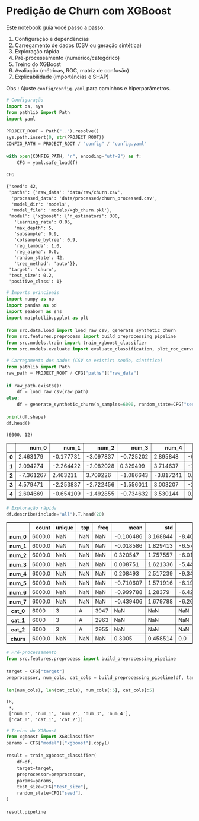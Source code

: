 # Predição de Churn com XGBoost

Este notebook guia você passo a passo:

1. Configuração e dependências
2. Carregamento de dados (CSV ou geração sintética)
3. Exploração rápida
4. Pré-processamento (numérico/categórico)
5. Treino do XGBoost
6. Avaliação (métricas, ROC, matriz de confusão)
7. Explicabilidade (importâncias e SHAP)

Obs.: Ajuste `config/config.yaml` para caminhos e hiperparâmetros.



```python
# Configuração
import os, sys
from pathlib import Path
import yaml

PROJECT_ROOT = Path("..").resolve()
sys.path.insert(0, str(PROJECT_ROOT))
CONFIG_PATH = PROJECT_ROOT / "config" / "config.yaml"

with open(CONFIG_PATH, "r", encoding="utf-8") as f:
    CFG = yaml.safe_load(f)

CFG

```




    {'seed': 42,
     'paths': {'raw_data': 'data/raw/churn.csv',
      'processed_data': 'data/processed/churn_processed.csv',
      'model_dir': 'models',
      'model_file': 'models/xgb_churn.pkl'},
     'model': {'xgboost': {'n_estimators': 300,
       'learning_rate': 0.05,
       'max_depth': 5,
       'subsample': 0.9,
       'colsample_bytree': 0.9,
       'reg_lambda': 1.0,
       'reg_alpha': 0.0,
       'random_state': 42,
       'tree_method': 'auto'}},
     'target': 'churn',
     'test_size': 0.2,
     'positive_class': 1}




```python
# Imports principais
import numpy as np
import pandas as pd
import seaborn as sns
import matplotlib.pyplot as plt

from src.data.load import load_raw_csv, generate_synthetic_churn
from src.features.preprocess import build_preprocessing_pipeline
from src.models.train import train_xgboost_classifier
from src.models.evaluate import evaluate_classification, plot_roc_curve, plot_confusion


```


```python
# Carregamento dos dados (CSV se existir; senão, sintético)
from pathlib import Path
raw_path = PROJECT_ROOT / CFG["paths"]["raw_data"]

if raw_path.exists():
    df = load_raw_csv(raw_path)
else:
    df = generate_synthetic_churn(n_samples=6000, random_state=CFG["seed"])

print(df.shape)
df.head()

```

    (6000, 12)





<div>
<style scoped>
    .dataframe tbody tr th:only-of-type {
        vertical-align: middle;
    }

    .dataframe tbody tr th {
        vertical-align: top;
    }

    .dataframe thead th {
        text-align: right;
    }
</style>
<table border="1" class="dataframe">
  <thead>
    <tr style="text-align: right;">
      <th></th>
      <th>num_0</th>
      <th>num_1</th>
      <th>num_2</th>
      <th>num_3</th>
      <th>num_4</th>
      <th>num_5</th>
      <th>num_6</th>
      <th>num_7</th>
      <th>cat_0</th>
      <th>cat_1</th>
      <th>cat_2</th>
      <th>churn</th>
    </tr>
  </thead>
  <tbody>
    <tr>
      <th>0</th>
      <td>2.463179</td>
      <td>-0.177731</td>
      <td>-3.097837</td>
      <td>-0.725202</td>
      <td>2.895848</td>
      <td>-0.562587</td>
      <td>-0.817984</td>
      <td>-2.460159</td>
      <td>B</td>
      <td>A</td>
      <td>B</td>
      <td>0</td>
    </tr>
    <tr>
      <th>1</th>
      <td>2.094274</td>
      <td>-2.264422</td>
      <td>-2.082028</td>
      <td>0.329499</td>
      <td>3.714637</td>
      <td>-1.260572</td>
      <td>-1.466198</td>
      <td>-3.265193</td>
      <td>A</td>
      <td>A</td>
      <td>A</td>
      <td>0</td>
    </tr>
    <tr>
      <th>2</th>
      <td>-7.361267</td>
      <td>2.463211</td>
      <td>3.709226</td>
      <td>-1.086643</td>
      <td>-3.817241</td>
      <td>0.444539</td>
      <td>0.906436</td>
      <td>-2.893073</td>
      <td>C</td>
      <td>B</td>
      <td>A</td>
      <td>0</td>
    </tr>
    <tr>
      <th>3</th>
      <td>4.579471</td>
      <td>-2.253837</td>
      <td>-2.722456</td>
      <td>-1.556011</td>
      <td>3.003207</td>
      <td>-2.887207</td>
      <td>-1.431753</td>
      <td>-1.218797</td>
      <td>B</td>
      <td>A</td>
      <td>C</td>
      <td>0</td>
    </tr>
    <tr>
      <th>4</th>
      <td>2.604669</td>
      <td>-0.654109</td>
      <td>-1.492855</td>
      <td>-0.734632</td>
      <td>3.530144</td>
      <td>0.096220</td>
      <td>-1.680168</td>
      <td>-2.052385</td>
      <td>A</td>
      <td>A</td>
      <td>A</td>
      <td>0</td>
    </tr>
  </tbody>
</table>
</div>




```python
# Exploração rápida
df.describe(include="all").T.head(20)

```




<div>
<style scoped>
    .dataframe tbody tr th:only-of-type {
        vertical-align: middle;
    }

    .dataframe tbody tr th {
        vertical-align: top;
    }

    .dataframe thead th {
        text-align: right;
    }
</style>
<table border="1" class="dataframe">
  <thead>
    <tr style="text-align: right;">
      <th></th>
      <th>count</th>
      <th>unique</th>
      <th>top</th>
      <th>freq</th>
      <th>mean</th>
      <th>std</th>
      <th>min</th>
      <th>25%</th>
      <th>50%</th>
      <th>75%</th>
      <th>max</th>
    </tr>
  </thead>
  <tbody>
    <tr>
      <th>num_0</th>
      <td>6000.0</td>
      <td>NaN</td>
      <td>NaN</td>
      <td>NaN</td>
      <td>-0.106486</td>
      <td>3.168844</td>
      <td>-8.406103</td>
      <td>-2.554666</td>
      <td>-0.313194</td>
      <td>2.203517</td>
      <td>11.761891</td>
    </tr>
    <tr>
      <th>num_1</th>
      <td>6000.0</td>
      <td>NaN</td>
      <td>NaN</td>
      <td>NaN</td>
      <td>-0.018586</td>
      <td>1.829413</td>
      <td>-6.571931</td>
      <td>-1.284798</td>
      <td>0.015372</td>
      <td>1.245171</td>
      <td>6.13653</td>
    </tr>
    <tr>
      <th>num_2</th>
      <td>6000.0</td>
      <td>NaN</td>
      <td>NaN</td>
      <td>NaN</td>
      <td>0.320547</td>
      <td>1.757557</td>
      <td>-6.011689</td>
      <td>-0.770971</td>
      <td>0.508473</td>
      <td>1.518202</td>
      <td>6.03457</td>
    </tr>
    <tr>
      <th>num_3</th>
      <td>6000.0</td>
      <td>NaN</td>
      <td>NaN</td>
      <td>NaN</td>
      <td>0.008751</td>
      <td>1.621336</td>
      <td>-5.448052</td>
      <td>-1.120434</td>
      <td>0.089713</td>
      <td>1.162933</td>
      <td>5.56998</td>
    </tr>
    <tr>
      <th>num_4</th>
      <td>6000.0</td>
      <td>NaN</td>
      <td>NaN</td>
      <td>NaN</td>
      <td>0.208493</td>
      <td>2.517239</td>
      <td>-9.348756</td>
      <td>-1.615395</td>
      <td>0.068562</td>
      <td>1.991243</td>
      <td>10.738873</td>
    </tr>
    <tr>
      <th>num_5</th>
      <td>6000.0</td>
      <td>NaN</td>
      <td>NaN</td>
      <td>NaN</td>
      <td>-0.710607</td>
      <td>1.571916</td>
      <td>-6.199312</td>
      <td>-1.791696</td>
      <td>-0.753212</td>
      <td>0.344837</td>
      <td>5.483993</td>
    </tr>
    <tr>
      <th>num_6</th>
      <td>6000.0</td>
      <td>NaN</td>
      <td>NaN</td>
      <td>NaN</td>
      <td>-0.999788</td>
      <td>1.28379</td>
      <td>-6.426719</td>
      <td>-1.816934</td>
      <td>-0.995561</td>
      <td>-0.18742</td>
      <td>3.609235</td>
    </tr>
    <tr>
      <th>num_7</th>
      <td>6000.0</td>
      <td>NaN</td>
      <td>NaN</td>
      <td>NaN</td>
      <td>-0.439406</td>
      <td>1.679788</td>
      <td>-6.264126</td>
      <td>-1.615417</td>
      <td>-0.477372</td>
      <td>0.72428</td>
      <td>6.338928</td>
    </tr>
    <tr>
      <th>cat_0</th>
      <td>6000</td>
      <td>3</td>
      <td>A</td>
      <td>3047</td>
      <td>NaN</td>
      <td>NaN</td>
      <td>NaN</td>
      <td>NaN</td>
      <td>NaN</td>
      <td>NaN</td>
      <td>NaN</td>
    </tr>
    <tr>
      <th>cat_1</th>
      <td>6000</td>
      <td>3</td>
      <td>A</td>
      <td>2963</td>
      <td>NaN</td>
      <td>NaN</td>
      <td>NaN</td>
      <td>NaN</td>
      <td>NaN</td>
      <td>NaN</td>
      <td>NaN</td>
    </tr>
    <tr>
      <th>cat_2</th>
      <td>6000</td>
      <td>3</td>
      <td>A</td>
      <td>2955</td>
      <td>NaN</td>
      <td>NaN</td>
      <td>NaN</td>
      <td>NaN</td>
      <td>NaN</td>
      <td>NaN</td>
      <td>NaN</td>
    </tr>
    <tr>
      <th>churn</th>
      <td>6000.0</td>
      <td>NaN</td>
      <td>NaN</td>
      <td>NaN</td>
      <td>0.3005</td>
      <td>0.458514</td>
      <td>0.0</td>
      <td>0.0</td>
      <td>0.0</td>
      <td>1.0</td>
      <td>1.0</td>
    </tr>
  </tbody>
</table>
</div>




```python
# Pré-processamento
from src.features.preprocess import build_preprocessing_pipeline

target = CFG["target"]
preprocessor, num_cols, cat_cols = build_preprocessing_pipeline(df, target)

len(num_cols), len(cat_cols), num_cols[:5], cat_cols[:5]

```




    (8,
     3,
     ['num_0', 'num_1', 'num_2', 'num_3', 'num_4'],
     ['cat_0', 'cat_1', 'cat_2'])




```python
# Treino do XGBoost
from xgboost import XGBClassifier
params = CFG["model"]["xgboost"].copy()

result = train_xgboost_classifier(
    df=df,
    target=target,
    preprocessor=preprocessor,
    params=params,
    test_size=CFG["test_size"],
    random_state=CFG["seed"],
)

result.pipeline

```




<style>#sk-container-id-1 {
  /* Definition of color scheme common for light and dark mode */
  --sklearn-color-text: #000;
  --sklearn-color-text-muted: #666;
  --sklearn-color-line: gray;
  /* Definition of color scheme for unfitted estimators */
  --sklearn-color-unfitted-level-0: #fff5e6;
  --sklearn-color-unfitted-level-1: #f6e4d2;
  --sklearn-color-unfitted-level-2: #ffe0b3;
  --sklearn-color-unfitted-level-3: chocolate;
  /* Definition of color scheme for fitted estimators */
  --sklearn-color-fitted-level-0: #f0f8ff;
  --sklearn-color-fitted-level-1: #d4ebff;
  --sklearn-color-fitted-level-2: #b3dbfd;
  --sklearn-color-fitted-level-3: cornflowerblue;

  /* Specific color for light theme */
  --sklearn-color-text-on-default-background: var(--sg-text-color, var(--theme-code-foreground, var(--jp-content-font-color1, black)));
  --sklearn-color-background: var(--sg-background-color, var(--theme-background, var(--jp-layout-color0, white)));
  --sklearn-color-border-box: var(--sg-text-color, var(--theme-code-foreground, var(--jp-content-font-color1, black)));
  --sklearn-color-icon: #696969;

  @media (prefers-color-scheme: dark) {
    /* Redefinition of color scheme for dark theme */
    --sklearn-color-text-on-default-background: var(--sg-text-color, var(--theme-code-foreground, var(--jp-content-font-color1, white)));
    --sklearn-color-background: var(--sg-background-color, var(--theme-background, var(--jp-layout-color0, #111)));
    --sklearn-color-border-box: var(--sg-text-color, var(--theme-code-foreground, var(--jp-content-font-color1, white)));
    --sklearn-color-icon: #878787;
  }
}

#sk-container-id-1 {
  color: var(--sklearn-color-text);
}

#sk-container-id-1 pre {
  padding: 0;
}

#sk-container-id-1 input.sk-hidden--visually {
  border: 0;
  clip: rect(1px 1px 1px 1px);
  clip: rect(1px, 1px, 1px, 1px);
  height: 1px;
  margin: -1px;
  overflow: hidden;
  padding: 0;
  position: absolute;
  width: 1px;
}

#sk-container-id-1 div.sk-dashed-wrapped {
  border: 1px dashed var(--sklearn-color-line);
  margin: 0 0.4em 0.5em 0.4em;
  box-sizing: border-box;
  padding-bottom: 0.4em;
  background-color: var(--sklearn-color-background);
}

#sk-container-id-1 div.sk-container {
  /* jupyter's `normalize.less` sets `[hidden] { display: none; }`
     but bootstrap.min.css set `[hidden] { display: none !important; }`
     so we also need the `!important` here to be able to override the
     default hidden behavior on the sphinx rendered scikit-learn.org.
     See: https://github.com/scikit-learn/scikit-learn/issues/21755 */
  display: inline-block !important;
  position: relative;
}

#sk-container-id-1 div.sk-text-repr-fallback {
  display: none;
}

div.sk-parallel-item,
div.sk-serial,
div.sk-item {
  /* draw centered vertical line to link estimators */
  background-image: linear-gradient(var(--sklearn-color-text-on-default-background), var(--sklearn-color-text-on-default-background));
  background-size: 2px 100%;
  background-repeat: no-repeat;
  background-position: center center;
}

/* Parallel-specific style estimator block */

#sk-container-id-1 div.sk-parallel-item::after {
  content: "";
  width: 100%;
  border-bottom: 2px solid var(--sklearn-color-text-on-default-background);
  flex-grow: 1;
}

#sk-container-id-1 div.sk-parallel {
  display: flex;
  align-items: stretch;
  justify-content: center;
  background-color: var(--sklearn-color-background);
  position: relative;
}

#sk-container-id-1 div.sk-parallel-item {
  display: flex;
  flex-direction: column;
}

#sk-container-id-1 div.sk-parallel-item:first-child::after {
  align-self: flex-end;
  width: 50%;
}

#sk-container-id-1 div.sk-parallel-item:last-child::after {
  align-self: flex-start;
  width: 50%;
}

#sk-container-id-1 div.sk-parallel-item:only-child::after {
  width: 0;
}

/* Serial-specific style estimator block */

#sk-container-id-1 div.sk-serial {
  display: flex;
  flex-direction: column;
  align-items: center;
  background-color: var(--sklearn-color-background);
  padding-right: 1em;
  padding-left: 1em;
}


/* Toggleable style: style used for estimator/Pipeline/ColumnTransformer box that is
clickable and can be expanded/collapsed.
- Pipeline and ColumnTransformer use this feature and define the default style
- Estimators will overwrite some part of the style using the `sk-estimator` class
*/

/* Pipeline and ColumnTransformer style (default) */

#sk-container-id-1 div.sk-toggleable {
  /* Default theme specific background. It is overwritten whether we have a
  specific estimator or a Pipeline/ColumnTransformer */
  background-color: var(--sklearn-color-background);
}

/* Toggleable label */
#sk-container-id-1 label.sk-toggleable__label {
  cursor: pointer;
  display: flex;
  width: 100%;
  margin-bottom: 0;
  padding: 0.5em;
  box-sizing: border-box;
  text-align: center;
  align-items: start;
  justify-content: space-between;
  gap: 0.5em;
}

#sk-container-id-1 label.sk-toggleable__label .caption {
  font-size: 0.6rem;
  font-weight: lighter;
  color: var(--sklearn-color-text-muted);
}

#sk-container-id-1 label.sk-toggleable__label-arrow:before {
  /* Arrow on the left of the label */
  content: "▸";
  float: left;
  margin-right: 0.25em;
  color: var(--sklearn-color-icon);
}

#sk-container-id-1 label.sk-toggleable__label-arrow:hover:before {
  color: var(--sklearn-color-text);
}

/* Toggleable content - dropdown */

#sk-container-id-1 div.sk-toggleable__content {
  max-height: 0;
  max-width: 0;
  overflow: hidden;
  text-align: left;
  /* unfitted */
  background-color: var(--sklearn-color-unfitted-level-0);
}

#sk-container-id-1 div.sk-toggleable__content.fitted {
  /* fitted */
  background-color: var(--sklearn-color-fitted-level-0);
}

#sk-container-id-1 div.sk-toggleable__content pre {
  margin: 0.2em;
  border-radius: 0.25em;
  color: var(--sklearn-color-text);
  /* unfitted */
  background-color: var(--sklearn-color-unfitted-level-0);
}

#sk-container-id-1 div.sk-toggleable__content.fitted pre {
  /* unfitted */
  background-color: var(--sklearn-color-fitted-level-0);
}

#sk-container-id-1 input.sk-toggleable__control:checked~div.sk-toggleable__content {
  /* Expand drop-down */
  max-height: 200px;
  max-width: 100%;
  overflow: auto;
}

#sk-container-id-1 input.sk-toggleable__control:checked~label.sk-toggleable__label-arrow:before {
  content: "▾";
}

/* Pipeline/ColumnTransformer-specific style */

#sk-container-id-1 div.sk-label input.sk-toggleable__control:checked~label.sk-toggleable__label {
  color: var(--sklearn-color-text);
  background-color: var(--sklearn-color-unfitted-level-2);
}

#sk-container-id-1 div.sk-label.fitted input.sk-toggleable__control:checked~label.sk-toggleable__label {
  background-color: var(--sklearn-color-fitted-level-2);
}

/* Estimator-specific style */

/* Colorize estimator box */
#sk-container-id-1 div.sk-estimator input.sk-toggleable__control:checked~label.sk-toggleable__label {
  /* unfitted */
  background-color: var(--sklearn-color-unfitted-level-2);
}

#sk-container-id-1 div.sk-estimator.fitted input.sk-toggleable__control:checked~label.sk-toggleable__label {
  /* fitted */
  background-color: var(--sklearn-color-fitted-level-2);
}

#sk-container-id-1 div.sk-label label.sk-toggleable__label,
#sk-container-id-1 div.sk-label label {
  /* The background is the default theme color */
  color: var(--sklearn-color-text-on-default-background);
}

/* On hover, darken the color of the background */
#sk-container-id-1 div.sk-label:hover label.sk-toggleable__label {
  color: var(--sklearn-color-text);
  background-color: var(--sklearn-color-unfitted-level-2);
}

/* Label box, darken color on hover, fitted */
#sk-container-id-1 div.sk-label.fitted:hover label.sk-toggleable__label.fitted {
  color: var(--sklearn-color-text);
  background-color: var(--sklearn-color-fitted-level-2);
}

/* Estimator label */

#sk-container-id-1 div.sk-label label {
  font-family: monospace;
  font-weight: bold;
  display: inline-block;
  line-height: 1.2em;
}

#sk-container-id-1 div.sk-label-container {
  text-align: center;
}

/* Estimator-specific */
#sk-container-id-1 div.sk-estimator {
  font-family: monospace;
  border: 1px dotted var(--sklearn-color-border-box);
  border-radius: 0.25em;
  box-sizing: border-box;
  margin-bottom: 0.5em;
  /* unfitted */
  background-color: var(--sklearn-color-unfitted-level-0);
}

#sk-container-id-1 div.sk-estimator.fitted {
  /* fitted */
  background-color: var(--sklearn-color-fitted-level-0);
}

/* on hover */
#sk-container-id-1 div.sk-estimator:hover {
  /* unfitted */
  background-color: var(--sklearn-color-unfitted-level-2);
}

#sk-container-id-1 div.sk-estimator.fitted:hover {
  /* fitted */
  background-color: var(--sklearn-color-fitted-level-2);
}

/* Specification for estimator info (e.g. "i" and "?") */

/* Common style for "i" and "?" */

.sk-estimator-doc-link,
a:link.sk-estimator-doc-link,
a:visited.sk-estimator-doc-link {
  float: right;
  font-size: smaller;
  line-height: 1em;
  font-family: monospace;
  background-color: var(--sklearn-color-background);
  border-radius: 1em;
  height: 1em;
  width: 1em;
  text-decoration: none !important;
  margin-left: 0.5em;
  text-align: center;
  /* unfitted */
  border: var(--sklearn-color-unfitted-level-1) 1pt solid;
  color: var(--sklearn-color-unfitted-level-1);
}

.sk-estimator-doc-link.fitted,
a:link.sk-estimator-doc-link.fitted,
a:visited.sk-estimator-doc-link.fitted {
  /* fitted */
  border: var(--sklearn-color-fitted-level-1) 1pt solid;
  color: var(--sklearn-color-fitted-level-1);
}

/* On hover */
div.sk-estimator:hover .sk-estimator-doc-link:hover,
.sk-estimator-doc-link:hover,
div.sk-label-container:hover .sk-estimator-doc-link:hover,
.sk-estimator-doc-link:hover {
  /* unfitted */
  background-color: var(--sklearn-color-unfitted-level-3);
  color: var(--sklearn-color-background);
  text-decoration: none;
}

div.sk-estimator.fitted:hover .sk-estimator-doc-link.fitted:hover,
.sk-estimator-doc-link.fitted:hover,
div.sk-label-container:hover .sk-estimator-doc-link.fitted:hover,
.sk-estimator-doc-link.fitted:hover {
  /* fitted */
  background-color: var(--sklearn-color-fitted-level-3);
  color: var(--sklearn-color-background);
  text-decoration: none;
}

/* Span, style for the box shown on hovering the info icon */
.sk-estimator-doc-link span {
  display: none;
  z-index: 9999;
  position: relative;
  font-weight: normal;
  right: .2ex;
  padding: .5ex;
  margin: .5ex;
  width: min-content;
  min-width: 20ex;
  max-width: 50ex;
  color: var(--sklearn-color-text);
  box-shadow: 2pt 2pt 4pt #999;
  /* unfitted */
  background: var(--sklearn-color-unfitted-level-0);
  border: .5pt solid var(--sklearn-color-unfitted-level-3);
}

.sk-estimator-doc-link.fitted span {
  /* fitted */
  background: var(--sklearn-color-fitted-level-0);
  border: var(--sklearn-color-fitted-level-3);
}

.sk-estimator-doc-link:hover span {
  display: block;
}

/* "?"-specific style due to the `<a>` HTML tag */

#sk-container-id-1 a.estimator_doc_link {
  float: right;
  font-size: 1rem;
  line-height: 1em;
  font-family: monospace;
  background-color: var(--sklearn-color-background);
  border-radius: 1rem;
  height: 1rem;
  width: 1rem;
  text-decoration: none;
  /* unfitted */
  color: var(--sklearn-color-unfitted-level-1);
  border: var(--sklearn-color-unfitted-level-1) 1pt solid;
}

#sk-container-id-1 a.estimator_doc_link.fitted {
  /* fitted */
  border: var(--sklearn-color-fitted-level-1) 1pt solid;
  color: var(--sklearn-color-fitted-level-1);
}

/* On hover */
#sk-container-id-1 a.estimator_doc_link:hover {
  /* unfitted */
  background-color: var(--sklearn-color-unfitted-level-3);
  color: var(--sklearn-color-background);
  text-decoration: none;
}

#sk-container-id-1 a.estimator_doc_link.fitted:hover {
  /* fitted */
  background-color: var(--sklearn-color-fitted-level-3);
}
</style><div id="sk-container-id-1" class="sk-top-container"><div class="sk-text-repr-fallback"><pre>Pipeline(steps=[(&#x27;preprocessor&#x27;,
                 ColumnTransformer(transformers=[(&#x27;num&#x27;,
                                                  Pipeline(steps=[(&#x27;imputer&#x27;,
                                                                   SimpleImputer(strategy=&#x27;median&#x27;)),
                                                                  (&#x27;scaler&#x27;,
                                                                   StandardScaler())]),
                                                  [&#x27;num_0&#x27;, &#x27;num_1&#x27;, &#x27;num_2&#x27;,
                                                   &#x27;num_3&#x27;, &#x27;num_4&#x27;, &#x27;num_5&#x27;,
                                                   &#x27;num_6&#x27;, &#x27;num_7&#x27;]),
                                                 (&#x27;cat&#x27;,
                                                  Pipeline(steps=[(&#x27;imputer&#x27;,
                                                                   SimpleImputer(strategy=&#x27;most_frequent&#x27;)),
                                                                  (&#x27;onehot&#x27;,
                                                                   OneHotEncoder(handle_unknown=&#x27;ignore...
                               feature_types=None, gamma=None, grow_policy=None,
                               importance_type=None,
                               interaction_constraints=None, learning_rate=0.05,
                               max_bin=None, max_cat_threshold=None,
                               max_cat_to_onehot=None, max_delta_step=None,
                               max_depth=5, max_leaves=None,
                               min_child_weight=None, missing=nan,
                               monotone_constraints=None, multi_strategy=None,
                               n_estimators=300, n_jobs=None,
                               num_parallel_tree=None, random_state=42, ...))])</pre><b>In a Jupyter environment, please rerun this cell to show the HTML representation or trust the notebook. <br />On GitHub, the HTML representation is unable to render, please try loading this page with nbviewer.org.</b></div><div class="sk-container" hidden><div class="sk-item sk-dashed-wrapped"><div class="sk-label-container"><div class="sk-label fitted sk-toggleable"><input class="sk-toggleable__control sk-hidden--visually" id="sk-estimator-id-1" type="checkbox" ><label for="sk-estimator-id-1" class="sk-toggleable__label fitted sk-toggleable__label-arrow"><div><div>Pipeline</div></div><div><a class="sk-estimator-doc-link fitted" rel="noreferrer" target="_blank" href="https://scikit-learn.org/1.6/modules/generated/sklearn.pipeline.Pipeline.html">?<span>Documentation for Pipeline</span></a><span class="sk-estimator-doc-link fitted">i<span>Fitted</span></span></div></label><div class="sk-toggleable__content fitted"><pre>Pipeline(steps=[(&#x27;preprocessor&#x27;,
                 ColumnTransformer(transformers=[(&#x27;num&#x27;,
                                                  Pipeline(steps=[(&#x27;imputer&#x27;,
                                                                   SimpleImputer(strategy=&#x27;median&#x27;)),
                                                                  (&#x27;scaler&#x27;,
                                                                   StandardScaler())]),
                                                  [&#x27;num_0&#x27;, &#x27;num_1&#x27;, &#x27;num_2&#x27;,
                                                   &#x27;num_3&#x27;, &#x27;num_4&#x27;, &#x27;num_5&#x27;,
                                                   &#x27;num_6&#x27;, &#x27;num_7&#x27;]),
                                                 (&#x27;cat&#x27;,
                                                  Pipeline(steps=[(&#x27;imputer&#x27;,
                                                                   SimpleImputer(strategy=&#x27;most_frequent&#x27;)),
                                                                  (&#x27;onehot&#x27;,
                                                                   OneHotEncoder(handle_unknown=&#x27;ignore...
                               feature_types=None, gamma=None, grow_policy=None,
                               importance_type=None,
                               interaction_constraints=None, learning_rate=0.05,
                               max_bin=None, max_cat_threshold=None,
                               max_cat_to_onehot=None, max_delta_step=None,
                               max_depth=5, max_leaves=None,
                               min_child_weight=None, missing=nan,
                               monotone_constraints=None, multi_strategy=None,
                               n_estimators=300, n_jobs=None,
                               num_parallel_tree=None, random_state=42, ...))])</pre></div> </div></div><div class="sk-serial"><div class="sk-item sk-dashed-wrapped"><div class="sk-label-container"><div class="sk-label fitted sk-toggleable"><input class="sk-toggleable__control sk-hidden--visually" id="sk-estimator-id-2" type="checkbox" ><label for="sk-estimator-id-2" class="sk-toggleable__label fitted sk-toggleable__label-arrow"><div><div>preprocessor: ColumnTransformer</div></div><div><a class="sk-estimator-doc-link fitted" rel="noreferrer" target="_blank" href="https://scikit-learn.org/1.6/modules/generated/sklearn.compose.ColumnTransformer.html">?<span>Documentation for preprocessor: ColumnTransformer</span></a></div></label><div class="sk-toggleable__content fitted"><pre>ColumnTransformer(transformers=[(&#x27;num&#x27;,
                                 Pipeline(steps=[(&#x27;imputer&#x27;,
                                                  SimpleImputer(strategy=&#x27;median&#x27;)),
                                                 (&#x27;scaler&#x27;, StandardScaler())]),
                                 [&#x27;num_0&#x27;, &#x27;num_1&#x27;, &#x27;num_2&#x27;, &#x27;num_3&#x27;, &#x27;num_4&#x27;,
                                  &#x27;num_5&#x27;, &#x27;num_6&#x27;, &#x27;num_7&#x27;]),
                                (&#x27;cat&#x27;,
                                 Pipeline(steps=[(&#x27;imputer&#x27;,
                                                  SimpleImputer(strategy=&#x27;most_frequent&#x27;)),
                                                 (&#x27;onehot&#x27;,
                                                  OneHotEncoder(handle_unknown=&#x27;ignore&#x27;,
                                                                sparse_output=False))]),
                                 [&#x27;cat_0&#x27;, &#x27;cat_1&#x27;, &#x27;cat_2&#x27;])])</pre></div> </div></div><div class="sk-parallel"><div class="sk-parallel-item"><div class="sk-item"><div class="sk-label-container"><div class="sk-label fitted sk-toggleable"><input class="sk-toggleable__control sk-hidden--visually" id="sk-estimator-id-3" type="checkbox" ><label for="sk-estimator-id-3" class="sk-toggleable__label fitted sk-toggleable__label-arrow"><div><div>num</div></div></label><div class="sk-toggleable__content fitted"><pre>[&#x27;num_0&#x27;, &#x27;num_1&#x27;, &#x27;num_2&#x27;, &#x27;num_3&#x27;, &#x27;num_4&#x27;, &#x27;num_5&#x27;, &#x27;num_6&#x27;, &#x27;num_7&#x27;]</pre></div> </div></div><div class="sk-serial"><div class="sk-item"><div class="sk-serial"><div class="sk-item"><div class="sk-estimator fitted sk-toggleable"><input class="sk-toggleable__control sk-hidden--visually" id="sk-estimator-id-4" type="checkbox" ><label for="sk-estimator-id-4" class="sk-toggleable__label fitted sk-toggleable__label-arrow"><div><div>SimpleImputer</div></div><div><a class="sk-estimator-doc-link fitted" rel="noreferrer" target="_blank" href="https://scikit-learn.org/1.6/modules/generated/sklearn.impute.SimpleImputer.html">?<span>Documentation for SimpleImputer</span></a></div></label><div class="sk-toggleable__content fitted"><pre>SimpleImputer(strategy=&#x27;median&#x27;)</pre></div> </div></div><div class="sk-item"><div class="sk-estimator fitted sk-toggleable"><input class="sk-toggleable__control sk-hidden--visually" id="sk-estimator-id-5" type="checkbox" ><label for="sk-estimator-id-5" class="sk-toggleable__label fitted sk-toggleable__label-arrow"><div><div>StandardScaler</div></div><div><a class="sk-estimator-doc-link fitted" rel="noreferrer" target="_blank" href="https://scikit-learn.org/1.6/modules/generated/sklearn.preprocessing.StandardScaler.html">?<span>Documentation for StandardScaler</span></a></div></label><div class="sk-toggleable__content fitted"><pre>StandardScaler()</pre></div> </div></div></div></div></div></div></div><div class="sk-parallel-item"><div class="sk-item"><div class="sk-label-container"><div class="sk-label fitted sk-toggleable"><input class="sk-toggleable__control sk-hidden--visually" id="sk-estimator-id-6" type="checkbox" ><label for="sk-estimator-id-6" class="sk-toggleable__label fitted sk-toggleable__label-arrow"><div><div>cat</div></div></label><div class="sk-toggleable__content fitted"><pre>[&#x27;cat_0&#x27;, &#x27;cat_1&#x27;, &#x27;cat_2&#x27;]</pre></div> </div></div><div class="sk-serial"><div class="sk-item"><div class="sk-serial"><div class="sk-item"><div class="sk-estimator fitted sk-toggleable"><input class="sk-toggleable__control sk-hidden--visually" id="sk-estimator-id-7" type="checkbox" ><label for="sk-estimator-id-7" class="sk-toggleable__label fitted sk-toggleable__label-arrow"><div><div>SimpleImputer</div></div><div><a class="sk-estimator-doc-link fitted" rel="noreferrer" target="_blank" href="https://scikit-learn.org/1.6/modules/generated/sklearn.impute.SimpleImputer.html">?<span>Documentation for SimpleImputer</span></a></div></label><div class="sk-toggleable__content fitted"><pre>SimpleImputer(strategy=&#x27;most_frequent&#x27;)</pre></div> </div></div><div class="sk-item"><div class="sk-estimator fitted sk-toggleable"><input class="sk-toggleable__control sk-hidden--visually" id="sk-estimator-id-8" type="checkbox" ><label for="sk-estimator-id-8" class="sk-toggleable__label fitted sk-toggleable__label-arrow"><div><div>OneHotEncoder</div></div><div><a class="sk-estimator-doc-link fitted" rel="noreferrer" target="_blank" href="https://scikit-learn.org/1.6/modules/generated/sklearn.preprocessing.OneHotEncoder.html">?<span>Documentation for OneHotEncoder</span></a></div></label><div class="sk-toggleable__content fitted"><pre>OneHotEncoder(handle_unknown=&#x27;ignore&#x27;, sparse_output=False)</pre></div> </div></div></div></div></div></div></div></div></div><div class="sk-item"><div class="sk-estimator fitted sk-toggleable"><input class="sk-toggleable__control sk-hidden--visually" id="sk-estimator-id-9" type="checkbox" ><label for="sk-estimator-id-9" class="sk-toggleable__label fitted sk-toggleable__label-arrow"><div><div>XGBClassifier</div></div></label><div class="sk-toggleable__content fitted"><pre>XGBClassifier(base_score=None, booster=None, callbacks=None,
              colsample_bylevel=None, colsample_bynode=None,
              colsample_bytree=0.9, device=None, early_stopping_rounds=None,
              enable_categorical=False, eval_metric=None, feature_types=None,
              gamma=None, grow_policy=None, importance_type=None,
              interaction_constraints=None, learning_rate=0.05, max_bin=None,
              max_cat_threshold=None, max_cat_to_onehot=None,
              max_delta_step=None, max_depth=5, max_leaves=None,
              min_child_weight=None, missing=nan, monotone_constraints=None,
              multi_strategy=None, n_estimators=300, n_jobs=None,
              num_parallel_tree=None, random_state=42, ...)</pre></div> </div></div></div></div></div></div>




```python
# Avaliação
from src.models.evaluate import evaluate_classification, plot_roc_curve, plot_confusion

eval_res = evaluate_classification(result.y_test, result.y_pred, result.y_proba)
eval_res.metrics

```




    {'accuracy': 0.945,
     'precision': 0.945619335347432,
     'recall': 0.8670360110803325,
     'f1': 0.9046242774566474,
     'roc_auc': np.float64(0.9784798549915973)}




```python
# Curva ROC e Matriz de Confusão
plot_roc_curve(result.y_test, result.y_proba)
plot_confusion(eval_res.confusion_matrix)

```


    
![png](churn_output_files/churn_output_8_0.png)
    



    <Figure size 500x400 with 0 Axes>



    
![png](churn_output_files/churn_output_8_2.png)
    



```python
# Importâncias e SHAP (opcional)
import numpy as np
import matplotlib.pyplot as plt
import shap

# Importâncias do modelo
booster = result.pipeline.named_steps["model"]
importances = booster.feature_importances_
plt.figure(figsize=(8,4))
plt.bar(range(len(importances)), importances)
plt.title("Importâncias do XGBoost (após one-hot)")
plt.tight_layout()
plt.show()

# SHAP (amostra por performance)
try:
    explainer = shap.Explainer(booster)
    # cuidado com tamanho; amostre para acelerar
    X_sample = result.pipeline.named_steps["preprocessor"].transform(result.X_test)[:100]
    shap_values = explainer(X_sample)
    shap.plots.beeswarm(shap_values, max_display=15)
except Exception as e:
    print("SHAP indisponível:", e)

```


    
![png](churn_output_files/churn_output_9_0.png)
    



    
![png](churn_output_files/churn_output_9_1.png)
    



```python
# Salvar pipeline treinada
from src.models.save_load import save_pipeline

model_path = PROJECT_ROOT / CFG["paths"]["model_file"]
save_pipeline(result.pipeline, model_path)
model_path

```




    PosixPath('/workspace/models/xgb_churn.pkl')




```python
# (Opcional) Salvar dataset processado
processed_path = PROJECT_ROOT / CFG["paths"]["processed_data"]
processed_path.parent.mkdir(parents=True, exist_ok=True)
df.to_csv(processed_path, index=False)
processed_path

```




    PosixPath('/workspace/data/processed/churn_processed.csv')


